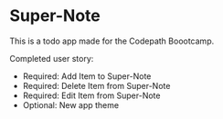 # Super-Note
This is a todo app made for the Codepath Boootcamp.

Completed user story:
+ Required: Add Item to Super-Note
+ Required: Delete Item from Super-Note
+ Required: Edit Item from Super-Note
+ Optional: New app theme
